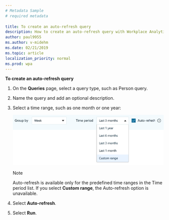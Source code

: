 ```yaml
---
# Metadata Sample
# required metadata

title: To create an auto-refresh query
description: How to create an auto-refresh query with Workplace Analytics. 
author: paul9955
ms.author: v-midehm
ms.date: 02/21/2019
ms.topic: article
localization_priority: normal 
ms.prod: wpa
---
```


**To create an auto-refresh query**

1. On the **Queries** page, select a query type, such as Person query.
2. Name the query and add an optional description.
3. Select a time range, such as one month or one year:

    <img src="../Images/WpA/Tutorials/auto-refresh-query.png" alt="Setting auto-refresh for a Workplace Analytics query">

   > [!Note] 
   > Auto-refresh is available only for the predefined time ranges in the Time period list. If you select **Custom range**, the Auto-refresh option is unavailable.

4. Select **Auto-refresh**.
5. Select **Run**.

